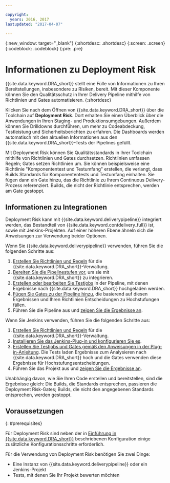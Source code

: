 ```yaml
---

copyright:
  years: 2016, 2017
lastupdated: "2017-04-07"

---
```


{:new_window: target="_blank"}
{:shortdesc: .shortdesc}
{:screen: .screen}
{:codeblock: .codeblock}
{:pre: .pre}

# Informationen zu  Deployment Risk

{{site.data.keyword.DRA_short}} stellt eine Fülle von Informationen zu Ihren Bereitstellungen, insbesondere zu Risiken, bereit. Mit dieser Komponente können Sie den Qualitätsschutz in Ihrer Delivery Pipeline mithilfe von Richtlinien und Gates automatisieren.
{:shortdesc}

Klicken Sie nach dem Öffnen von {{site.data.keyword.DRA_short}} über die Toolchain auf **Deployment Risk**. Dort erhalten Sie einen Überblick über die Anwendungen in Ihren Staging- und Produktionsumgebungen. Außerdem können Sie Drilldowns durchführen, um mehr zu Codeabdeckung, Testleistung und Sicherheitsberichten zu erfahren. Die Dashboards werden automatisch mit den aktuellen Informationen aus den {{site.data.keyword.DRA_short}}-Tests der Pipelines gefüllt. 

Mit Deployment Risk können Sie Qualitätsstandards in Ihrer Toolchain mithilfe von Richtlinien und Gates durchsetzen. Richtlinien umfassen Regeln; Gates setzen Richtlinien um. Sie können beispielsweise eine Richtlinie "Komponententest und Testumfang" erstellen, die verlangt, dass Builds Standards für Komponententests und Testumfang einhalten. Sie fügen dann ein Gate hinzu, das die Richtlinie zu Ihrem Continuous Delivery-Prozess referenziert. Builds, die nicht der Richtlinie entsprechen, werden am Gate gestoppt.  

## Informationen zu Integrationen

Deployment Risk kann mit {{site.data.keyword.deliverypipeline}} integriert werden, das Bestandteil von {{site.data.keyword.contdelivery_full}} ist, sowie mit Jenkins-Projekten. Auf einer höheren Ebene ähneln sich die Anweisungen zur Verwendung beider Optionen.   

Wenn Sie {{site.data.keyword.deliverypipeline}} verwenden, führen Sie die folgenden Schritte aus:

1. [Erstellen Sie Richtlinien und Regeln](risk_policies.html) für die {{site.data.keyword.DRA_short}}-Verwaltung.
2. [Bereiten Sie die Pipelinestufen vor](risk_cd.html), um sie mit {{site.data.keyword.DRA_short}} zu integrieren. 
3. [Erstellen oder bearbeiten Sie Testjobs](risk_cd.html) in der Pipeline, mit denen Ergebnisse nach {{site.data.keyword.DRA_short}} hochgeladen werden. 
4. [Fügen Sie Gates zu der Pipeline hinzu](risk_cd.html), die basierend auf diesen Ergebnissen und Ihren Richtlinien Entscheidungen zu Hochstufungen fällen. 
5. Führen Sie die Pipeline aus und [zeigen Sie die Ergebnisse an](results.html). 

Wenn Sie Jenkins verwenden, führen Sie die folgenden Schritte aus:

1. [Erstellen Sie Richtlinien und Regeln](risk_policies.html) für die {{site.data.keyword.DRA_short}}-Verwaltung.
2. [Installieren Sie das Jenkins-Plug-in und konfigurieren Sie es](risk_jenkins.html). 
3. [Erstellen Sie Testjobs und Gates gemäß den Anweisungen in der Plug-in-Anleitung](risk_jenkins.html). Die Tests laden Ergebnisse zum Analysieren nach {{site.data.keyword.DRA_short}} hoch und die Gates verwenden diese Ergebnisse für Hochstufungsentscheidungen. 
4. Führen Sie das Projekt aus und [zeigen Sie die Ergebnisse an](results.html).  

Unabhängig davon, wie Sie Ihren Code erstellen und bereitstellen, sind die Ergebnisse gleich: Die Builds, die Standards entsprechen, passieren die Deployment Risk-Gates; Builds, die nicht den angegebenen Standards entsprechen, werden gestoppt.  

## Voraussetzungen
{: #prerequisites}

Für Deployment Risk sind neben der in [Einführung in {{site.data.keyword.DRA_short}}](/docs/services/DevOpsInsights/index.html) beschriebenen Konfiguration einige zusätzliche Konfigurationsschritte erforderlich. 

Für die Verwendung von Deployment Risk benötigen Sie zwei Dinge:

* Eine Instanz von {{site.data.keyword.deliverypipeline}} oder ein Jenkins-Projekt
* Tests, mit denen Sie Ihr Projekt bewerten möchten
